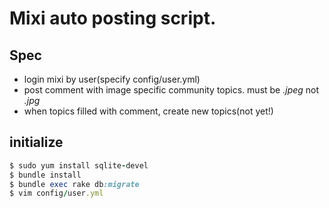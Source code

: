 # Mixi auto posting script.
## Spec
* login mixi by user(specify config/user.yml)
* post comment with image specific community topics.
must be _.jpeg_ not _.jpg_
* when topics filled with comment, create new topics(not yet!)

## initialize
```ruby
$ sudo yum install sqlite-devel
$ bundle install
$ bundle exec rake db:migrate
$ vim config/user.yml
```
